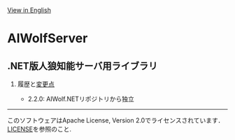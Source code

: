 [View in English](README.md)
# AIWolfServer
## .NET版人狼知能サーバ用ライブラリ

1. 履歴と[変更点](CHANGES-J.md)

    * 2.2.0: AIWolf.NETリポジトリから独立

---
このソフトウェアはApache License, Version 2.0でライセンスされています．[LICENSE](LICENSE.md)を参照のこと.
